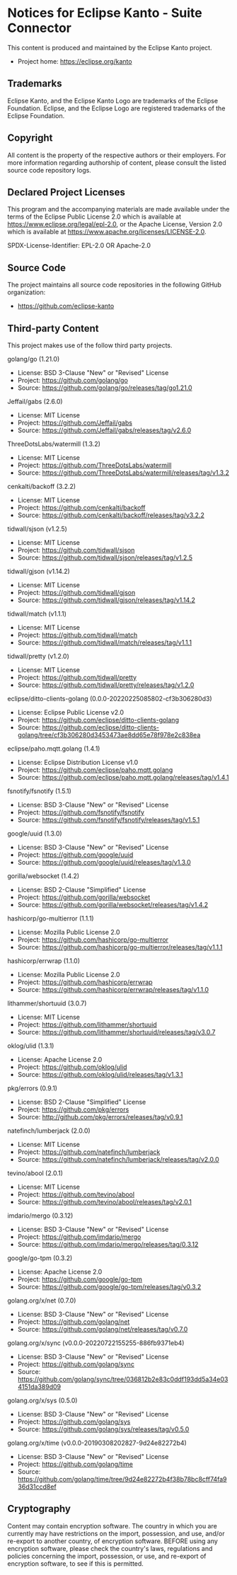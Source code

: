 # Notices for Eclipse Kanto - Suite Connector

This content is produced and maintained by the Eclipse Kanto project.

* Project home: https://eclipse.org/kanto

## Trademarks

Eclipse Kanto, and the Eclipse Kanto Logo are trademarks of the Eclipse Foundation.
Eclipse, and the Eclipse Logo are registered trademarks of the Eclipse Foundation.

## Copyright

All content is the property of the respective authors or their employers.
For more information regarding authorship of content, please consult the
listed source code repository logs.

## Declared Project Licenses

This program and the accompanying materials are made available under the terms
of the Eclipse Public License 2.0 which is available at
https://www.eclipse.org/legal/epl-2.0, or the Apache License, Version 2.0 which
is available at https://www.apache.org/licenses/LICENSE-2.0.

SPDX-License-Identifier: EPL-2.0 OR Apache-2.0

## Source Code

The project maintains all source code repositories in the following GitHub organization:

* https://github.com/eclipse-kanto

## Third-party Content

This project makes use of the follow third party projects.

golang/go (1.21.0)

* License: BSD 3-Clause "New" or "Revised" License
* Project: https://github.com/golang/go
* Source:  https://github.com/golang/go/releases/tag/go1.21.0

Jeffail/gabs (2.6.0)

* License: MIT License
* Project: https://github.com/Jeffail/gabs
* Source:  https://github.com/Jeffail/gabs/releases/tag/v2.6.0

ThreeDotsLabs/watermill (1.3.2)

* License: MIT License
* Project: https://github.com/ThreeDotsLabs/watermill
* Source:  https://github.com/ThreeDotsLabs/watermill/releases/tag/v1.3.2

cenkalti/backoff (3.2.2)

* License: MIT License
* Project: https://github.com/cenkalti/backoff
* Source:  https://github.com/cenkalti/backoff/releases/tag/v3.2.2

tidwall/sjson (v1.2.5)

* License: MIT License
* Project: https://github.com/tidwall/sjson
* Source:  https://github.com/tidwall/sjson/releases/tag/v1.2.5

tidwall/gjson (v1.14.2)

* License: MIT License
* Project: https://github.com/tidwall/gjson
* Source:  https://github.com/tidwall/gjson/releases/tag/v1.14.2

tidwall/match (v1.1.1)

* License: MIT License
* Project: https://github.com/tidwall/match
* Source:  https://github.com/tidwall/match/releases/tag/v1.1.1

tidwall/pretty (v1.2.0)

* License: MIT License
* Project: https://github.com/tidwall/pretty
* Source:  https://github.com/tidwall/pretty/releases/tag/v1.2.0

eclipse/ditto-clients-golang (0.0.0-20220225085802-cf3b306280d3)

* License: Eclipse Public License v2.0
* Project: https://github.com/eclipse/ditto-clients-golang
* Source:  https://github.com/eclipse/ditto-clients-golang/tree/cf3b306280d3453473ae8dd65e78f978e2c838ea

eclipse/paho.mqtt.golang (1.4.1)

* License: Eclipse Distribution License v1.0
* Project: https://github.com/eclipse/paho.mqtt.golang
* Source:  https://github.com/eclipse/paho.mqtt.golang/releases/tag/v1.4.1

fsnotify/fsnotify (1.5.1)

* License: BSD 3-Clause "New" or "Revised" License
* Project: https://github.com/fsnotify/fsnotify
* Source:  https://github.com/fsnotify/fsnotify/releases/tag/v1.5.1

google/uuid (1.3.0)

* License: BSD 3-Clause "New" or "Revised" License
* Project: https://github.com/google/uuid
* Source:  https://github.com/google/uuid/releases/tag/v1.3.0

gorilla/websocket (1.4.2)

* License: BSD 2-Clause "Simplified" License
* Project: https://github.com/gorilla/websocket
* Source:  https://github.com/gorilla/websocket/releases/tag/v1.4.2

hashicorp/go-multierror (1.1.1)

* License: Mozilla Public License 2.0
* Project: https://github.com/hashicorp/go-multierror
* Source:  https://github.com/hashicorp/go-multierror/releases/tag/v1.1.1

hashicorp/errwrap (1.1.0)

* License: Mozilla Public License 2.0
* Project: https://github.com/hashicorp/errwrap
* Source:  https://github.com/hashicorp/errwrap/releases/tag/v1.1.0

lithammer/shortuuid (3.0.7)

* License: MIT License
* Project: https://github.com/lithammer/shortuuid
* Source:  https://github.com/lithammer/shortuuid/releases/tag/v3.0.7

oklog/ulid (1.3.1)

* License: Apache License 2.0
* Project: https://github.com/oklog/ulid
* Source:  https://github.com/oklog/ulid/releases/tag/v1.3.1

pkg/errors (0.9.1)

* License: BSD 2-Clause "Simplified" License
* Project: https://github.com/pkg/errors
* Source:  http://github.com/pkg/errors/releases/tag/v0.9.1

natefinch/lumberjack (2.0.0)

* License: MIT License
* Project: https://github.com/natefinch/lumberjack
* Source:  https://github.com/natefinch/lumberjack/releases/tag/v2.0.0

tevino/abool (2.0.1)

* License: MIT License
* Project: https://github.com/tevino/abool
* Source:  https://github.com/tevino/abool/releases/tag/v2.0.1

imdario/mergo (0.3.12)

* License: BSD 3-Clause "New" or "Revised" License
* Project: https://github.com/imdario/mergo
* Source:  https://github.com/imdario/mergo/releases/tag/0.3.12

google/go-tpm (0.3.2)

* License: Apache License 2.0
* Project: https://github.com/google/go-tpm
* Source:  https://github.com/google/go-tpm/releases/tag/v0.3.2

golang.org/x/net (0.7.0)

* License: BSD 3-Clause "New" or "Revised" License
* Project: https://github.com/golang/net
* Source:  https://github.com/golang/net/releases/tag/v0.7.0

golang.org/x/sync (v0.0.0-20220722155255-886fb9371eb4)

* License: BSD 3-Clause "New" or "Revised" License
* Project: https://github.com/golang/sync
* Source:  https://github.com/golang/sync/tree/036812b2e83c0ddf193dd5a34e034151da389d09

golang.org/x/sys (0.5.0)

* License: BSD 3-Clause "New" or "Revised" License
* Project: https://github.com/golang/sys
* Source:  https://github.com/golang/sys/releases/tag/v0.5.0

golang.org/x/time (v0.0.0-20190308202827-9d24e82272b4)

* License: BSD 3-Clause "New" or "Revised" License
* Project: https://github.com/golang/time
* Source:  https://github.com/golang/time/tree/9d24e82272b4f38b78bc8cff74fa936d31ccd8ef

## Cryptography

Content may contain encryption software. The country in which you are currently
may have restrictions on the import, possession, and use, and/or re-export to
another country, of encryption software. BEFORE using any encryption software,
please check the country's laws, regulations and policies concerning the import,
possession, or use, and re-export of encryption software, to see if this is
permitted.
